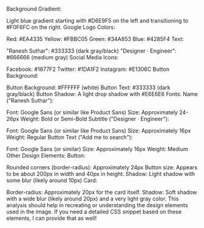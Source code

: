 Background Gradient:

Light blue gradient starting with #D6E9F5 on the left and transitioning to #F0F6FC on the right.
Google Logo Colors:

Red: #EA4335
Yellow: #FBBC05
Green: #34A853
Blue: #4285F4
Text:

"Ranesh Suthar": #333333 (dark gray/black)
"Designer · Engineer": #666666 (medium gray)
Social Media Icons:

Facebook: #1877F2
Twitter: #1DA1F2
Instagram: #E1306C
Button Background:

Button Background: #FFFFFF (white)
Button Text: #333333 (dark gray/black)
Button Shadow: A light drop shadow with #E6E6E6
Fonts:
Name ("Ranesh Suthar"):

Font: Google Sans (or similar like Product Sans)
Size: Approximately 24-26px
Weight: Bold or Semi-Bold
Subtitle ("Designer · Engineer"):

Font: Google Sans (or similar like Product Sans)
Size: Approximately 16px
Weight: Regular
Button Text ("Add me to search"):

Font: Google Sans (or similar)
Size: Approximately 16px
Weight: Medium
Other Design Elements:
Button:

Rounded corners (border-radius): Approximately 24px
Button size: Appears to be about 200px in width and 40px in height.
Shadow: Light shadow with some blur (likely around 10px)
Card:

Border-radius: Approximately 20px for the card itself.
Shadow: Soft shadow with a wide blur (likely around 20px) and a very light gray color.
This analysis should help in recreating or understanding the design elements used in the image. If you need a detailed CSS snippet based on these elements, I can provide that as well!
